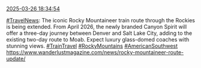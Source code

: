 [2025-03-26 18:34:54](https://mstdn.social/@hill_wanderer/114230171695630739)

<a href="https://mstdn.social/tags/TravelNews" class="mention hashtag" rel="tag">#TravelNews</a>: The iconic Rocky Mountaineer train route through the Rockies is being extended. From April 2026, the newly branded Canyon Spirit will offer a three-day journey between Denver and Salt Lake City, adding to the existing two-day route to Moab. Expect luxury glass-domed coaches with stunning views. <a href="https://mstdn.social/tags/TrainTravel" class="mention hashtag" rel="tag">#TrainTravel</a> <a href="https://mstdn.social/tags/RockyMountains" class="mention hashtag" rel="tag">#RockyMountains</a> <a href="https://mstdn.social/tags/AmericanSouthwest" class="mention hashtag" rel="tag">#AmericanSouthwest</a> <a href="https://www.wanderlustmagazine.com/news/rocky-mountaineer-route-update/" target="_blank" rel="nofollow noopener noreferrer" translate="no">https://www.wanderlustmagazine.com/news/rocky-mountaineer-route-update/</a>